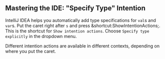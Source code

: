 ## Mastering the IDE: "Specify Type" Intention

IntelliJ IDEA helps you automatically add type specifications for `val`s and 
`var`s. Put the caret right after `s` and press
<span class="shortcut">&shortcut:ShowIntentionActions;</span>. This is 
the shortcut for <span class="control">`Show intention actions`</span>. 
Choose <span class="control">`Specify type explicitly`</span> in the dropdown menu.

Different intention actions are available in different contexts, depending on
where you put the caret.